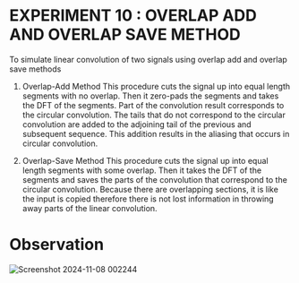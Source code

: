 # EXPERIMENT 10 : OVERLAP ADD AND OVERLAP SAVE METHOD

To simulate linear convolution of two signals using overlap add and overlap save methods

1.	Overlap-Add Method
This procedure cuts the signal up into equal length segments with no overlap. Then it zero-pads the segments and takes the DFT of the segments. Part of the convolution result corresponds to the circular convolution. The tails that do not correspond to the circular convolution are added to the adjoining tail of the previous and subsequent sequence. This addition results in the aliasing that occurs in circular convolution.

2.	Overlap-Save Method 
This procedure cuts the signal up into equal length segments with some overlap. Then it takes the DFT of the segments and saves the parts of the convolution that correspond to the circular convolution. Because there are overlapping sections, it is like the input is copied therefore there is not lost information in throwing away parts of the linear convolution.

# Observation
![Screenshot 2024-11-08 002244](https://github.com/user-attachments/assets/62aaa530-7a18-4672-8847-ea4e1b8c494a)
